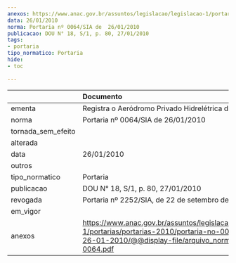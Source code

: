 ```yaml
---
anexos: https://www.anac.gov.br/assuntos/legislacao/legislacao-1/portarias/portarias-2010/portaria-no-0064-sia-de-26-01-2010/@@display-file/arquivo_norma/PA2010-0064.pdf
data: 26/01/2010
norma: Portaria nº 0064/SIA de  26/01/2010
publicacao: DOU N° 18, S/1, p. 80, 27/01/2010
tags:
- portaria
tipo_normatico: Portaria
hide: 
- toc 
 
---
```


|                    | Documento                                                                                                                                                         |
|:-------------------|:------------------------------------------------------------------------------------------------------------------------------------------------------------------|
| ementa             | Registra o Aeródromo Privado Hidrelétrica de Jirau (RO).                                                                                                          |
| norma              | Portaria nº 0064/SIA de  26/01/2010                                                                                                                               |
| tornada_sem_efeito |                                                                                                                                                                   |
| alterada           |                                                                                                                                                                   |
| data               | 26/01/2010                                                                                                                                                        |
| outros             |                                                                                                                                                                   |
| tipo_normatico     | Portaria                                                                                                                                                          |
| publicacao         | DOU N° 18, S/1, p. 80, 27/01/2010                                                                                                                                 |
| revogada           | Portaria nº 2252/SIA, de 22 de setembro de 2014                                                                                                                   |
| em_vigor           |                                                                                                                                                                   |
| anexos             | https://www.anac.gov.br/assuntos/legislacao/legislacao-1/portarias/portarias-2010/portaria-no-0064-sia-de-26-01-2010/@@display-file/arquivo_norma/PA2010-0064.pdf |